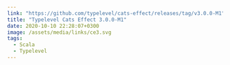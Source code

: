 ```yaml
---
link: "https://github.com/typelevel/cats-effect/releases/tag/v3.0.0-M1"
title: "Typelevel Cats Effect 3.0.0-M1"
date: 2020-10-10 22:28:07+0300
image: /assets/media/links/ce3.svg
tags:
  - Scala
  - Typelevel
---
```

